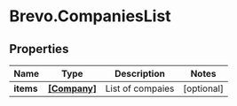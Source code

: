 # Brevo.CompaniesList

## Properties
Name | Type | Description | Notes
------------ | ------------- | ------------- | -------------
**items** | [**[Company]**](Company.md) | List of compaies | [optional] 


